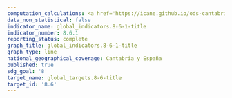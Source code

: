 ```yaml
---
computation_calculations: <a href='https://icane.github.io/ods-cantabria/assets/pdf/8.6.1.1.pdf' target='_blank'>Proporción de jóvenes entre 15 y 24 años que no cursan estudios, no están empleados ni reciben formación</a>
data_non_statistical: false
indicator_name: global_indicators.8-6-1-title
indicator_number: 8.6.1
reporting_status: complete
graph_title: global_indicators.8-6-1-title
graph_type: line
national_geographical_coverage: Cantabria y España
published: true
sdg_goal: '8'
target_name: global_targets.8-6-title
target_id: '8.6'
---
```

